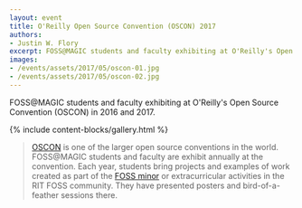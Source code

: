 ```yaml
---
layout: event
title: O'Reilly Open Source Convention (OSCON) 2017
authors:
- Justin W. Flory
excerpt: FOSS@MAGIC students and faculty exhibiting at O'Reilly's Open Source Convention (OSCON) in 2016 and 2017.
images:
- /events/assets/2017/05/oscon-01.jpg
- /events/assets/2017/05/oscon-02.jpg
---
```

FOSS@MAGIC students and faculty exhibiting at O'Reilly's Open Source Convention (OSCON) in 2016 and 2017.

{% include content-blocks/gallery.html %}

> [OSCON](https://conferences.oreilly.com/oscon/) is one of the larger open source conventions in the world.
> FOSS@MAGIC students and faculty are exhibit annually at the convention.
> Each year, students bring projects and examples of work created as part of the [FOSS minor](/about/) or extracurricular activities in the RIT FOSS community.
> They have presented posters and bird-of-a-feather sessions there.
